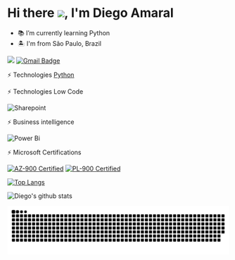 <!--- <p align="left"><img src="https://komarev.com/ghpvc/?username=diegorhcp89" alt="diegorhcp89" /></p>-->

<h1>Hi there <img src="https://raw.githubusercontent.com/kaueMarques/kaueMarques/master/hi.gif" width="30px">, I'm Diego Amaral</h1>

<!--- 🔭 I’m currently working on ...-->
- 📚 I’m currently learning  Python
- 🏝  I'm from São Paulo, Brazil
<!---- - 😄 I speak English and Portuguese -->
<!---- 🕹 In my free time I like to play games, watch series and go to the gym-->
<!--- - 👯 I’m looking to collaborate on ...-->
<!--- - 🤔 I’m looking for help with ...-->
<!--- - 💬 Ask me about .... -->
<!--- - 📫 How to reach me: My E-mail: diegoferreiradoamaral@gmail.com-->
<!---😄 Pronouns: -->
<!---- ⚡ Fun fact: ...-->

[<img src="https://img.shields.io/badge/Linkedin-%230077B5.svg?&style=flat-the-badge&logo=linkedin&logoColor=white" />](https://www.linkedin.com/in/diegoferreira86/)
[![Gmail Badge](https://img.shields.io/badge/-Gmail-c14438?style=flat-the-badge&logo=Gmail&logoColor=white&link=mailto:diegoferreiradoamaral@gmail.com)](mailto:diegoferreiradoamaral@gmail.com)

⚡ Technologies
[Python](https://img.shields.io/badge/Python-FFD43B?style=flat-the-badge&logo=python&logoColor=blue)
<!----
These are some of the technologies and tools that I learning and working with:
![HTML5](https://img.shields.io/badge/-HTML5-E34F26?style=flat-square&logo=html5&logoColor=white)
![CSS3](https://img.shields.io/badge/-CSS3-1572B6?style=flat-square&logo=css3)
![JavaScript](https://img.shields.io/badge/JavaScript-F7DF1E?style=flat-square&logo=javascript&logoColor=black)
![Nodejs](https://img.shields.io/badge/-Nodejs-339933?style=flat-square&logo=node-dot-js&logoColor=white)
![Bootstrap](https://img.shields.io/badge/-Bootstrap-563D7C?style=flat-square&logo=bootstrap)
![Python](https://img.shields.io/badge/Python-FFD43B?style=flat-the-badge&logo=python&logoColor=blue)-->

⚡ Technologies Low Code

![Sharepoint](https://img.shields.io/badge/Microsoft_SharePoint-0078D4?style=flat-the-badge&logo=microsoft-sharepoint&logoColor=white)

⚡ Business intelligence

![Power Bi](https://img.shields.io/badge/PowerBI-F2C811?style=flat-the-badge&logo=Power%20BI&logoColor=white)

⚡ Microsoft Certifications

[![AZ-900 Certified](https://images.credly.com/size/150x150/images/be8fcaeb-c769-4858-b567-ffaaa73ce8cf/image.png)](https://www.credly.com/badges/98fe0fd8-870c-4815-b9b7-b9e15357aeb6/linked_in?t=rj0yev "AZ-900")
[![PL-900 Certified](https://images.credly.com/size/150x150/images/2a6251f2-737b-4bf6-9190-d77570cc76fc/CERT-Fundamentals-Power-Platform.png)](https://www.credly.com/badges/e28e3401-0b85-4cc1-b22f-817a45dc1fe9/linked_in?t=rgaxuk "PL-900")

[![Top Langs](https://github-readme-stats.vercel.app/api/top-langs/?username=diegorhcp89&layout=compact&theme=dracula)](https://github.com/diegorhcp89/github-readme-stats)

![Diego's github stats](https://github-readme-stats.vercel.app/api?username=diegorhcp89&show_icons=true&count_private=true&theme=dracula)


![Snake animation](https://github.com/diegorhcp89/diegorhcp89/blob/output/github-contribution-grid-snake.svg)

<!---- ![Java](https://img.shields.io/badge/-Java-007396?style=flat-square&logo=java)
![Spring](https://img.shields.io/badge/-Spring-6DB33F?style=flat-square&logo=spring&logoColor=white)
![JavaScript](https://img.shields.io/badge/-JavaScript-black?style=flat-square&logo=javascript)
![Nodejs](https://img.shields.io/badge/-Nodejs-339933?style=flat-square&logo=Node.js&logoColor=white)
![HTML5](https://img.shields.io/badge/-HTML5-E34F26?style=flat-square&logo=html5&logoColor=white)
![CSS3](https://img.shields.io/badge/-CSS3-1572B6?style=flat-square&logo=css3)
![Sass](https://img.shields.io/badge/-Sass-CC6699?style=flat-square&logo=sass&logoColor=white)
![Bootstrap](https://img.shields.io/badge/-Bootstrap-563D7C?style=flat-square&logo=bootstrap)
![TypeScript](https://img.shields.io/badge/-TypeScript-007ACC?style=flat-square&logo=typescript)
![Angular](https://img.shields.io/badge/-Angular-DD0031?style=flat-square&logo=angular)
![Sencha](https://img.shields.io/badge/-Sencha-86BC40?style=flat-square&logo=sencha&logoColor=white)
![Ionic](https://img.shields.io/badge/-Ionic-3880FF?style=flat-square&logo=ionic&logoColor=white)
![NestJS](https://img.shields.io/badge/-NestJS-E0234E?style=flat-square&logo=nestjs&logoColor=white)
![Microsoft SQL Server](https://img.shields.io/badge/-SQL%20Server-CC2927?style=flat-square&logo=microsoft-sql-server&logoColor=white)
![MongoDB](https://img.shields.io/badge/-MongoDB-black?style=flat-square&logo=mongodb)
![MySQL](https://img.shields.io/badge/-MySQL-4479A1?style=flat-square&logo=mysql&logoColor=white)
![Docker](https://img.shields.io/badge/-Docker-2496ED?style=flat-square&logo=docker&logoColor=white)
![Microsoft Azure](https://img.shields.io/badge/Microsoft%20Azure-0089D6?style=flat-square&logo=microsoft-azure&logoColor=white)
![Google Cloud](https://img.shields.io/badge/Google%20Cloud-4285F4?style=flat-square&logo=google-cloud&logoColor=white)
![Firebase](https://img.shields.io/badge/Firebase-FFCA28?style=flat-square&logo=firebase&logoColor=white)
![Oracle Cloud](https://img.shields.io/badge/Oracle%20Cloud-F80000?style=flat-square&logo=oracle&logoColor=white)
![Git](https://img.shields.io/badge/-Git-black?style=flat-square&logo=git)
![GitHub](https://img.shields.io/badge/-GitHub-181717?style=flat-square&logo=github)
![BitBucket](https://img.shields.io/badge/-BitBucket-darkblue?style=flat-square&logo=bitbucket)
![JIRA](https://img.shields.io/badge/-JIRA-0052CC?style=flat-square&logo=jira)
![JFrog](https://img.shields.io/badge/-JFrog-41BF47?style=flat-square&logo=jfrog&logoColor=white)
![IntelliJ](https://img.shields.io/badge/-IntelliJ%20IDEA-black?style=flat-square&logo=intellij-idea&logoColor=white)
![Eclipse](https://img.shields.io/badge/-Eclipse-2C2255?style=flat-square&logo=eclipse&logoColor=white)
![VSCode](https://img.shields.io/badge/-VSCode-007ACC?style=flat-square&logo=visual-studio-code&logoColor=white)-->
